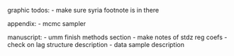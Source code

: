 graphic todos:
    - make sure syria footnote is in there

appendix:
    - mcmc sampler

manuscript:
    - umm finish methods section
    - make notes of stdz reg coefs
    - check on lag structure description
    - data sample description
